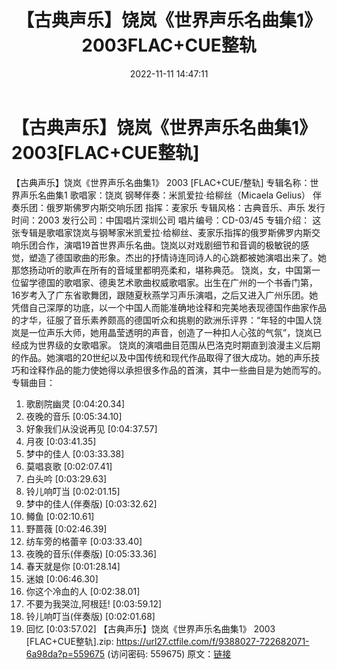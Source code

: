 ﻿---
title: 【古典声乐】饶岚《世界声乐名曲集1》2003FLAC+CUE整轨
date: 2022-11-11 14:47:11
categories: APE、FLAC、MP3
tags: 华语中文
---
# 【古典声乐】饶岚《世界声乐名曲集1》2003[FLAC+CUE整轨]

【古典声乐】饶岚《世界声乐名曲集1》 2003 [FLAC+CUE/整轨]
专辑名称：世界声乐名曲集1
歌唱家：饶岚
钢琴伴奏：米凯爱拉·给柳丝（Micaela Gelius）
伴奏乐团：俄罗斯佛罗内斯交响乐团
指挥：麦家乐
专辑风格：古典音乐、声乐
发行时间：2003
发行公司：中国唱片深圳公司
唱片编号：CD-03/45
专辑介绍：
这张专辑是歌唱家饶岚与钢琴家米凯爱拉·给柳丝、麦家乐指挥的俄罗斯佛罗内斯交响乐团合作，演唱19首世界声乐名曲。饶岚以对戏剧细节和音调的极敏锐的感觉，塑造了德国歌曲的形象。杰出的抒情诗连同诗人的心跳都被她演唱出来了。她那悠扬动听的歌声在所有的音域里都明亮柔和，堪称典范。
饶岚，女，中国第一位留学德国的歌唱家、德奥艺术歌曲权威歌唱家。出生在广州的一个书香门第，16岁考入了广东省歌舞团，跟随夏秋燕学习声乐演唱，之后又进入广州乐团。她凭借自己深厚的功底，以一个中国人而能准确地诠释和完美地表现德国作曲家作品的才华，征服了音乐素养颇高的德国听众和挑剔的欧洲乐评界：“年轻的中国人饶岚是一位声乐大师，她用晶莹透明的声音，创造了一种扣人心弦的气氛”，饶岚已经成为世界级的女歌唱家。
饶岚的演唱曲目范围从巴洛克时期直到浪漫主义后期的作品。她演唱的20世纪以及中国传统和现代作品取得了很大成功。她的声乐技巧和诠释作品的能力使她得以承担很多作品的首演，其中一些曲目是为她而写的。
专辑曲目：
01. 歌剧院幽灵 [0:04:20.34]
02. 夜晚的音乐 [0:05:34.10]
03. 好象我们从没说再见 [0:04:37.57]
04. 月夜 [0:03:41.35]
05. 梦中的佳人 [0:03:33.38]
06. 莫唱哀歌 [0:02:07.41]
07. 白头吟 [0:03:29.63]
08. 铃儿响叮当 [0:02:01.15]
09. 梦中的佳人(伴奏版) [0:03:32.62]
10. 鳟鱼 [0:02:10.61]
11. 野蔷薇 [0:02:46.39]
12. 纺车旁的格蕾辛 [0:03:33.40]
13. 夜晚的音乐(伴奏版) [0:05:33.36]
14. 春天就是你 [0:01:28.14]
15. 迷娘 [0:06:46.30]
16. 你这个冷血的人 [0:02:38.01]
17. 不要为我哭泣,阿根廷! [0:03:59.12]
18. 铃儿响叮当(伴奏版) [0:02:01.68]
19. 回忆 [0:03:57.02]
【古典声乐】饶岚《世界声乐名曲集1》 2003 [FLAC+CUE整轨].zip: https://url27.ctfile.com/f/9388027-722682071-6a98da?p=559675
(访问密码: 559675)
原文：[链接](https://blog.sina.com.cn/s/blog_1647c7e7601031061.html)